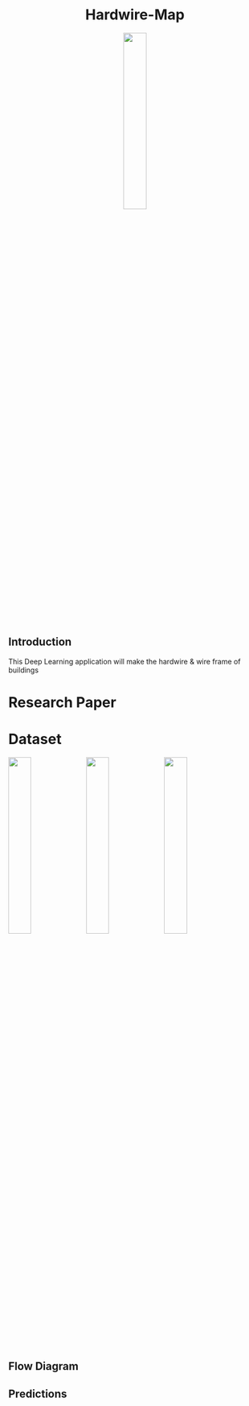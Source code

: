<h1 align="center"> Hardwire-Map</h1>


<p align="center">
  <a>
    <img src="https://github.com/MadJokkerr/Hardwire-Map/blob/main/src/Wireframe-Building-Vector.heic" width="30%">
  </a>
</p>


<h2>Introduction</h2>
This Deep Learning application will make the hardwire & wire frame of buildings


# Research Paper
>

# Dataset
<div class="row">
  <div class="column">
    <img src="https://previews.123rf.com/images/cherezoff/cherezoff2004/cherezoff200400326/143883334-vector-wire-frame-model-of-a-multi-storey-residential-building-construction-concept-drawing-or.jpg" width="30%">
    <img src="https://as1.ftcdn.net/v2/jpg/01/39/78/92/1000_F_139789298_tDJI01uLhXKXdgw91UspWF7NNYdthbpQ.jpg" width="30%">
    <img src="https://encrypted-tbn0.gstatic.com/images?q=tbn:ANd9GcQxRNkltuXQDAtJdoyhMalkuxlBTJi8djnf_jKxJILA9ONkpFJRWkLvYgnWEzidgAmhGf8&usqp=CAU" width="30%">
  </div>

## Flow Diagram

## Predictions
